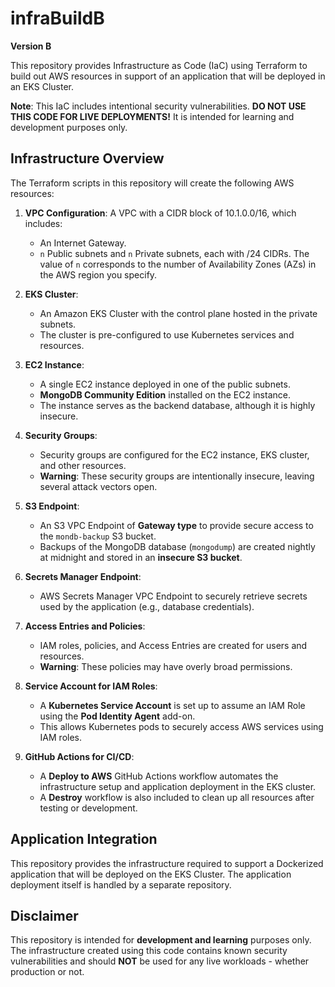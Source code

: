 # infraBuildB
**Version B**

This repository provides Infrastructure as Code (IaC) using Terraform to build out AWS resources in support of an application that will be deployed in an EKS Cluster. 

**Note**: This IaC includes intentional security vulnerabilities. **DO NOT USE THIS CODE FOR LIVE DEPLOYMENTS!** It is intended for learning and development purposes only.

## Infrastructure Overview

The Terraform scripts in this repository will create the following AWS resources:

1. **VPC Configuration**: A VPC with a CIDR block of 10.1.0.0/16, which includes:
   - An Internet Gateway.
   - `n` Public subnets and `n` Private subnets, each with /24 CIDRs. The value of `n` corresponds to the number of Availability Zones (AZs) in the AWS region you specify.

2. **EKS Cluster**:
   - An Amazon EKS Cluster with the control plane hosted in the private subnets.
   - The cluster is pre-configured to use Kubernetes services and resources.

3. **EC2 Instance**:
   - A single EC2 instance deployed in one of the public subnets.
   - **MongoDB Community Edition** installed on the EC2 instance.
   - The instance serves as the backend database, although it is highly insecure.

4. **Security Groups**:
   - Security groups are configured for the EC2 instance, EKS cluster, and other resources.
   - **Warning**: These security groups are intentionally insecure, leaving several attack vectors open.

5. **S3 Endpoint**:
   - An S3 VPC Endpoint of **Gateway type** to provide secure access to the `mondb-backup` S3 bucket.
   - Backups of the MongoDB database (`mongodump`) are created nightly at midnight and stored in an **insecure S3 bucket**.

6. **Secrets Manager Endpoint**:
   - AWS Secrets Manager VPC Endpoint to securely retrieve secrets used by the application (e.g., database credentials).

7. **Access Entries and Policies**:
   - IAM roles, policies, and Access Entries are created for users and resources.
   - **Warning**: These policies may have overly broad permissions.

8. **Service Account for IAM Roles**:
   - A **Kubernetes Service Account** is set up to assume an IAM Role using the **Pod Identity Agent** add-on.
   - This allows Kubernetes pods to securely access AWS services using IAM roles.

9. **GitHub Actions for CI/CD**:
   - A **Deploy to AWS** GitHub Actions workflow automates the infrastructure setup and application deployment in the EKS cluster.
   - A **Destroy** workflow is also included to clean up all resources after testing or development.

## Application Integration

This repository provides the infrastructure required to support a Dockerized application that will be deployed on the EKS Cluster. The application deployment itself is handled by a separate repository.

## Disclaimer

This repository is intended for **development and learning** purposes only. The infrastructure created using this code contains known security vulnerabilities and should **NOT** be used for any live workloads - whether production or not.
